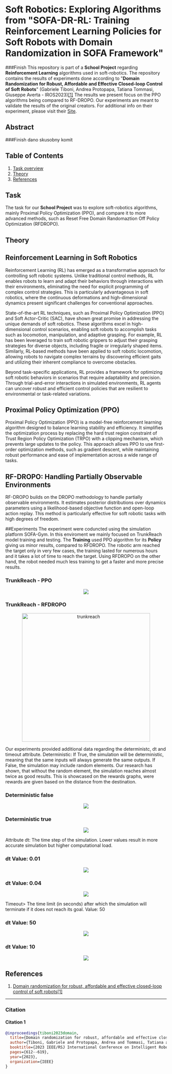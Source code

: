 # Soft Robotics: Exploring Algorithms from "**SOFA-DR-RL: Training Reinforcement Learning Policies for Soft Robots with Domain Randomization in SOFA Framework**"
###Finish
This repository is part of a **School Project** regarding **Reinforcement Learning** algorithms used in soft-robotics. The repository contains the results of experiments done according to "**Domain Randomization for Robust, Affordable and Effective Closed-loop Control of Soft Robots**" (Gabriele Tiboni, Andrea Protopapa, Tatiana Tommasi, Giuseppe Averta - IROS2023)[[1]](#citation-1) The results we present focus on the PPO algorithms being compared to RF-DROPO. Our experiments are meant to validate the results of the original creators. For additional info on their experiment, please visit their [Site](https://github.com/andreaprotopapa/sofa-dr-rl).
## Abstract
###Finish dano skusobny komit

## Table of Contents
1. [Task overview](#task)
1. [Theory](#theory)
2. [References](#references)

## Task
The task for our **School Project** was to explore soft-robotics algorithms, mainly Proximal Policy Optimization (PPO), and compare it to more advanced methods, such as Reset Free Domain Randomaztion Off Policy Optimization (RFDROPO). 

## Theory
## Reinforcement Learning in Soft Robotics

Reinforcement Learning (RL) has emerged as a transformative approach for controlling soft robotic systems. Unlike traditional control methods, RL enables robots to learn and adapt their behaviors through interactions with their environments, eliminating the need for explicit programming of complex control strategies. This is particularly advantageous in soft robotics, where the continuous deformations and high-dimensional dynamics present significant challenges for conventional approaches.

State-of-the-art RL techniques, such as Proximal Policy Optimization (PPO) and Soft Actor-Critic (SAC), have shown great promise in addressing the unique demands of soft robotics. These algorithms excel in high-dimensional control scenarios, enabling soft robots to accomplish tasks such as locomotion, manipulation, and adaptive grasping. For example, RL has been leveraged to train soft robotic grippers to adjust their grasping strategies for diverse objects, including fragile or irregularly shaped items. Similarly, RL-based methods have been applied to soft robotic locomotion, allowing robots to navigate complex terrains by discovering efficient gaits and utilizing their inherent compliance to overcome obstacles.

Beyond task-specific applications, RL provides a framework for optimizing soft robotic behaviors in scenarios that require adaptability and precision. Through trial-and-error interactions in simulated environments, RL agents can uncover robust and efficient control policies that are resilient to environmental or task-related variations.

## Proximal Policy Optimization (PPO)

Proximal Policy Optimization (PPO) is a model-free reinforcement learning algorithm designed to balance learning stability and efficiency. It simplifies the optimization process by replacing the hard trust region constraint of Trust Region Policy Optimization (TRPO) with a clipping mechanism, which prevents large updates to the policy. This approach allows PPO to use first-order optimization methods, such as gradient descent, while maintaining robust performance and ease of implementation across a wide range of tasks.

## RF-DROPO: Handling Partially Observable Environments

RF-DROPO builds on the DROPO methodology to handle partially observable environments. It estimates posterior distributions over dynamics parameters using a likelihood-based objective function and open-loop action replay. This method is particularly effective for soft robotic tasks with high degrees of freedom.

##Experiments
The experiment were coduncted using the simulation platform SOFA-Gym. In this enviroment we mainly focused on TrunkReach model training and testing. The **Training** used PPO algorithm for its **Policy** giving us minor results, compared to RFDROPO. The robotic arm reached the target only in very few cases, the training lasted for numerous hours and it takes a lot of time to reach the target. Using RFDROPO on the other hand, the robot needed much less training to get a faster and more precise results. 

### TrunkReach - PPO

<p align="center">
<img src=https://github.com/jakub-spisak/softrobotics_algorithms/blob/main/repo_assets/ppo_video.gif/>
</p>

### TrunkReach - RFDROPO

<p align="center">
  <img src=https://github.com/andreaprotopapa/sofa-dr-rl/assets/44071949/47170f5d-9b51-48db-9f42-0e61ff083476 alt="trunkreach" width="400"/>
</p>

Our experiments provided additional data regarding the deterministc, dt and timeout attribute. Deterministic: If True, the simulation will be deterministic, meaning that the same inputs will always generate the same outputs. If False, the simulation may include random elements. Our research has shown, that without the random element, the simulation reaches almost twice as good results. This is showcased on the rewards graphs, were rewards are given based on the distance from the destination.

### Deterministic false
<p align="center">
<img src=https://github.com/jakub-spisak/softrobotics_algorithms/blob/main/repo_assets/reward_analysis_deterministic-false_sf-5_dt-0.04_timeout-10_.png/>
</p>

### Deterministic true
<p align="center">
<img src=https://github.com/jakub-spisak/softrobotics_algorithms/blob/main/repo_assets/reward_analysis_deterministic-true_sf-5_dt-0.04_timeout-10_.png.png/>
</p>

Attribute dt: The time step of the simulation. Lower values result in more accurate simulation but higher computational load. 

### dt Value: 0.01

<p align="center">
<img src=https://github.com/jakub-spisak/softrobotics_algorithms/blob/main/repo_assets/reward_analysis_deterministic-false_sf-5_dt-0.01_timeout-10_.png/>
</p>

### dt Value: 0.04
<p align="center">
<img src=https://github.com/jakub-spisak/softrobotics_algorithms/blob/main/repo_assets/reward_analysis_deterministic-true_sf-5_dt-0.04_timeout-10_.png.png/>
</p>

Timeout> The time limit (in seconds) after which the simulation will terminate if it does not reach its goal.
Value: 50

### dt Value: 50

<p align="center">
<img src=https://github.com/jakub-spisak/softrobotics_algorithms/blob/main/repo_assets/reward_analysis_deterministic-false_sf-5_dt-0.04_timeout-10_.png/>
</p>

### dt Value: 10
<p align="center">
<img src=https://github.com/jakub-spisak/softrobotics_algorithms/blob/main/repo_assets/reward_analysis_deterministic-true_sf-5_dt-0.04_timeout-10_.png.png/>
</p>





## References
1. [Domain randomization for robust, affordable and effective closed-loop control of soft robots](https://arxiv.org/pdf/2303.04136)[[1]](#citation-1)
---

### Citation

#### Citation 1
```bibtex
@inproceedings{tiboni2023domain,
  title={Domain randomization for robust, affordable and effective closed-loop control of soft robots},
  author={Tiboni, Gabriele and Protopapa, Andrea and Tommasi, Tatiana and Averta, Giuseppe},
  booktitle={2023 IEEE/RSJ International Conference on Intelligent Robots and Systems (IROS)},
  pages={612--619},
  year={2023},
  organization={IEEE}
}
```
